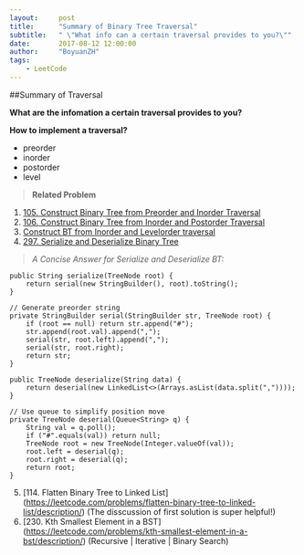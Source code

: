 ```yaml
---
layout:     post
title:      "Summary of Binary Tree Traversal"
subtitle:   " \"What info can a certain traversal provides to you?\""
date:       2017-08-12 12:00:00
author:     "BoyuanZH"
tags:
    - LeetCode
---
```


##Summary of Traversal

**What are the infomation a certain traversal provides to you?**

**How to implement a traversal?**



* preorder
* inorder
* postorder
* level

> **Related Problem**
> 
1. [105. Construct Binary Tree from Preorder and Inorder Traversal](https://leetcode.com/problems/construct-binary-tree-from-preorder-and-inorder-traversal/description/)
2. [106. Construct Binary Tree from Inorder and Postorder Traversal](https://leetcode.com/problems/construct-binary-tree-from-inorder-and-postorder-traversal/description/)
3. [Construct BT from Inorder and Levelorder traversal](http://www.geeksforgeeks.org/construct-tree-inorder-level-order-traversals/)
4. [297. Serialize and Deserialize Binary Tree](https://leetcode.com/problems/serialize-and-deserialize-binary-tree/description/) 

>*A Concise Answer for Serialize and Deserialize BT:*
	
```
public String serialize(TreeNode root) {
    return serial(new StringBuilder(), root).toString();
}
    
// Generate preorder string
private StringBuilder serial(StringBuilder str, TreeNode root) {
    if (root == null) return str.append("#");
    str.append(root.val).append(",");
    serial(str, root.left).append(",");
    serial(str, root.right);
    return str;
}

public TreeNode deserialize(String data) {
    return deserial(new LinkedList<>(Arrays.asList(data.split(","))));
}
    
// Use queue to simplify position move
private TreeNode deserial(Queue<String> q) {
    String val = q.poll();
    if ("#".equals(val)) return null;
    TreeNode root = new TreeNode(Integer.valueOf(val));
    root.left = deserial(q);
    root.right = deserial(q);
    return root;
}
```

5. [114. Flatten Binary Tree to Linked List] (https://leetcode.com/problems/flatten-binary-tree-to-linked-list/description/) (The disscussion of first solution is super helpful!)
6. [230. Kth Smallest Element in a BST] (https://leetcode.com/problems/kth-smallest-element-in-a-bst/description/) (Recursive | Iterative | Binary Search)